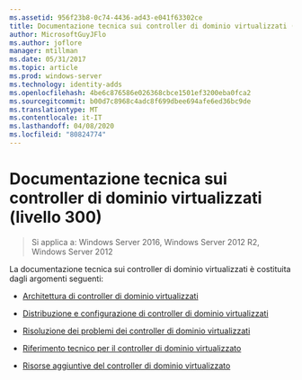 ```yaml
---
ms.assetid: 956f23b8-0c74-4436-ad43-e041f63302ce
title: Documentazione tecnica sui controller di dominio virtualizzati (livello 300)
author: MicrosoftGuyJFlo
ms.author: joflore
manager: mtillman
ms.date: 05/31/2017
ms.topic: article
ms.prod: windows-server
ms.technology: identity-adds
ms.openlocfilehash: 4be6c876586e026368cbce1501ef3200eba0fca2
ms.sourcegitcommit: b00d7c8968c4adc8f699dbee694afe6ed36bc9de
ms.translationtype: MT
ms.contentlocale: it-IT
ms.lasthandoff: 04/08/2020
ms.locfileid: "80824774"
---
```

# <a name="virtualized-domain-controller-technical-reference-level-300"></a>Documentazione tecnica sui controller di dominio virtualizzati (livello 300)

>Si applica a: Windows Server 2016, Windows Server 2012 R2, Windows Server 2012

La documentazione tecnica sui controller di dominio virtualizzati è costituita dagli argomenti seguenti:  
  
-   [Architettura di controller di dominio virtualizzati](../../../ad-ds/get-started/virtual-dc/Virtualized-Domain-Controller-Architecture.md)  
  
-   [Distribuzione e configurazione di controller di dominio virtualizzati](../../../ad-ds/get-started/virtual-dc/Virtualized-Domain-Controller-Deployment-and-Configuration.md)  
  
-   [Risoluzione dei problemi dei controller di dominio virtualizzati](../../../ad-ds/manage/virtual-dc/Virtualized-Domain-Controller-Troubleshooting.md)  
  
-   [Riferimento tecnico per il controller di dominio virtualizzato](../../../ad-ds/reference/virtual-dc/Virtualized-Domain-Controller-Technical-Reference-Appendix.md)  
  
-   [Risorse aggiuntive del controller di dominio virtualizzato](../../../ad-ds/reference/virtual-dc/Virtualized-Domain-Controller-Additional-Resources.md)  
  

